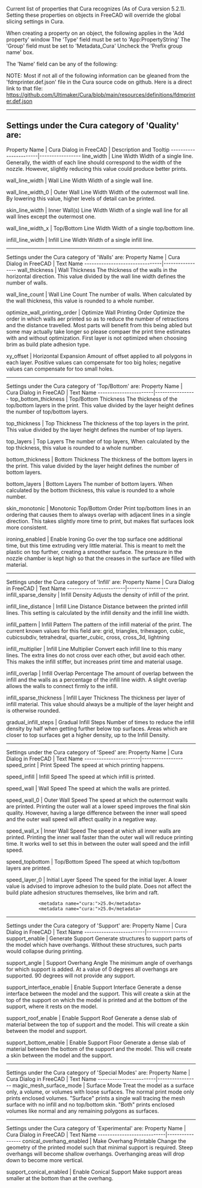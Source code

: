 
Current list of properties that Cura recognizes (As of Cura version 5.2.1).  Setting these properties on objects in FreeCAD will override the global slicing settings in Cura.

When creating a property on an object, the following applies in the 'Add property' window
The 'Type' field must be set to 'App:PropertyString'
The 'Group' field must be set to 'Metadata_Cura'
Uncheck the 'Prefix group name' box.

The 'Name' field can be any of the following:

NOTE: Most if not all of the following information can be gleaned from the 'fdmprinter.def.json' file in the Cura source 
      code on github.  Here is a direct link to that file:
          https://github.com/Ultimaker/Cura/blob/main/resources/definitions/fdmprinter.def.json

__________________________________________________________
Settings under the Cura category of 'Quality' are:
-----------------------------------------
Property Name          | Cura Dialog
in FreeCAD             | Description and Tooltip
-----------------------|-----------------
line_width             | Line Width
    Width of a single line. Generally, the width of each line should correspond to the width of the nozzle. However, slightly reducing this value could produce better prints.

wall_line_width        | Wall Line Width
    Width of a single wall line.

wall_line_width_0      | Outer Wall Line Width
    Width of the outermost wall line. By lowering this value, higher levels of detail can be printed.

skin_line_width        | Inner Wall(s) Line Width
    Width of a single wall line for all wall lines except the outermost one.

wall_line_width_x      | Top/Bottom Line Width
    Width of a single top/bottom line.

infill_line_width      | Infill Line Width
    Width of a single infill line.

__________________________________________________________
Settings under the Cura category of 'Walls' are:
Property Name                   | Cura Dialog
in FreeCAD                      | Text Name
--------------------------------|-----------------
 wall_thickness                 | Wall Thickness
    The thickness of the walls in the horizontal direction. This value divided by the wall line width defines the number of walls.

 wall_line_count                | Wall Line Count
    The number of walls. When calculated by the wall thickness, this value is rounded to a whole number.

optimize_wall_printing_order    | Optimize Wall Printing Order
    Optimize the order in which walls aer printed so as to reduce the number of retractions and the distance travelled. Most parts will benefit from this being abled but some may actually take longer so please compaer the print time estimates with and without optimization.  First layer is not optimized when choosing brim as build plate adhesion type.

xy_offset                       | Horizontal Expansion
    Amount of offset applied to all polygons in each layer. Positive values can compensate for too big holes; negative values can compensate for too small holes.

__________________________________________________________
Settings under the Cura category of 'Top/Bottom' are:
Property Name          | Cura Dialog
in FreeCAD             | Text Name
-----------------------|-----------------
top_bottom_thickness   | Top/Bottom Thickness
    The thickness of the top/bottom layers in the print. This value divided by the layer height defines the number of top/bottom layers.

top_thickness          | Top Thickness
    The thickness of the top layers in the print. This value divided by the layer height defines the number of top layers.

top_layers             | Top Layers
    The number of top layers, When calculated by the top thickness, this value is rounded to a whole number.

bottom_thickness       | Bottom Thickness
    The thickness of the bottom layers in the print.  This value divided by the layer height defines the number of bottom layers.

bottom_layers          | Bottom Layers
    The number of bottom layers. When calculated by the bottom thickness, this value is rounded to a whole number.

skin_monotonic         | Monotonic Top/Bottom Order
    Print top/bottom lines in an ordering that causes them to always overlap with adjacent lines in a single direction. This takes slightly more time to print, but makes flat surfaces look more consistent.

ironing_enabled        | Enable Ironing
    Go over the top surface one additional time, but this time extruding very little material. This is meant to melt the plastic on top further, creating a smoother surface. The pressure in the nozzle chamber is kept high so that the creases in the surface are filled with material.

__________________________________________________________
Settings under the Cura category of 'Infill' are:
Property Name           | Cura Dialog
in FreeCAD              | Text Name
------------------------|-----------------
infill_sparse_density   | Infill Density
    Adjusts the density of infill of the print.

infill_line_distance    | Infill Line Distance
    Distance between the printed infill lines. This setting is calculated by the infill density and the infill line width.

infill_pattern          | Infill Pattern
    The pattern of the infill material of the print. The current known values for this field are:
        grid, triangles, trihexagon, cubic, cubicsubdiv, tetrahedral, quarter_cubic, cross, cross_3d, lightning

infill_multiplier       | Infill Line Multiplier
    Convert each infill line to this many lines.  The extra lines do not cross over each other, but avoid each other.   This makes the infill stiffer, but increases print time and material usage.

infill_overlap          | Infill Overlap Percentage
    The amount of overlap between the infill and the walls as a percentage of the infill line width.  A slight overlap allows the walls to connect firmly to the infill.

infill_sparse_thickness | Infill Layer Thickness
    The thickness per layer of infill material.  This value should always be a multiple of the layer height and is otherwise rounded.

gradual_infill_steps    | Gradual Infill Steps
    Number of times to reduce the infill density by half when getting further below top surfaces. Areas which are closer to top surfaces get a higher density, up to the Infill Density.

__________________________________________________________
Settings under the Cura category of 'Speed' are:
Property Name          | Cura Dialog
in FreeCAD             | Text Name
-----------------------|-----------------
speed_print     | Print Speed
    The speed at which printing happens.

speed_infill    | Infill Speed
    The speed at which infill is printed.

speed_wall      | Wall Speed
    The speed at which the walls are printed.

speed_wall_0    | Outer Wall Speed
    The speed at which the outermost walls are printed.  Printing the outer wall at a lower speed improves the final skin quality.  However, having a large difference between the inner wall speed and the outer wall speed will affect quality in a negative way.

speed_wall_x    | Inner Wall Speed
    The speed at which all inner walls are printed.  Printing the inner wall faster than the outer wall will reduce printing time.  It works well to set this in between the outer wall speed and the infill speed.
    
speed_topbottom | Top/Bottom Speed
    The speed at which top/bottom layers are printed.

speed_layer_0   | Initial Layer Speed
    The speed for the initial layer. A lower value is advised to improve adhesion to the build plate. Does not affect the build plate adhesion structures themselves, like brim and raft.

				<metadata name="cura:">25.0</metadata>
				<metadata name="cura:">25.0</metadata>

__________________________________________________________
Settings under the Cura category of 'Support' are:
Property Name            | Cura Dialog
in FreeCAD               | Text Name
-------------------------|-----------------
support_enable           | Generate Support
    Generate structures to support parts of the model which have overhangs.  Without these structures, such parts would collapse during printing.

support_angle            | Support Overhang Angle
    The minimum angle of overhangs for which support is added. At a value of 0 degrees all overhangs are supported.  90 degrees will not provide any support.

support_interface_enable | Enable Support Interface
    Generate a dense interface between the model and the support. This will create a skin at the top of the support on which the model is printed and at the bottom of the support, where it rests on the model.

support_roof_enable      | Enable Support Roof
    Generate a dense slab of material between the top of support and the model.  This will create a skin between the model and support.

support_bottom_enable    | Enable Support Floor
    Generate a dense slab of material between the bottom of the support and the model.  This will create a skin between the model and the support.

__________________________________________________________
Settings under the Cura category of 'Special Modes' are:
Property Name           | Cura Dialog
in FreeCAD              | Text Name
------------------------|-----------------
magic_mesh_surface_mode | Surface Mode
    Treat the model as a surface only, a volume, or volumes with loose surfaces.  The normal print mode only prints enclosed volumes.  "Surface" prints a single wall tracing the mesh surface with no infill and no top/bottom skin.  "Both" prints enclosed volumes like normal and any remaining polygons as surfaces.

__________________________________________________________
Settings under the Cura category of 'Experimental' are:
Property Name               | Cura Dialog
in FreeCAD                  | Text Name
----------------------------|-----------------
conical_overhang_enabled    | Make Overhang Printable
    Change the geometry of the printed model such that minimal support is required.  Steep overhangs will become shallow overhangs.  Overhanging areas will drop down to become more vertical.

support_conical_enabled     | Enable Conical Support
    Make support areas smaller at the bottom than at the overhang.
